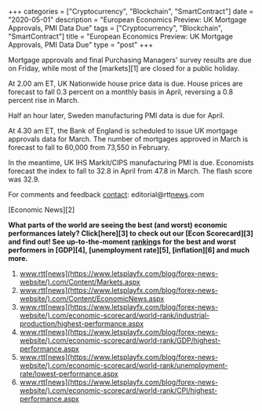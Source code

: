 +++
categories = ["Cryptocurrency", "Blockchain", "SmartContract"]
date = "2020-05-01"
description = "European Economics Preview: UK Mortgage Approvals, PMI Data Due"
tags = ["Cryptocurrency", "Blockchain", "SmartContract"]
title = "European Economics Preview: UK Mortgage Approvals, PMI Data Due"
type = "post"
+++

Mortgage approvals and final Purchasing Managers' survey results are due
on Friday, while most of the [markets][1] are closed for a public
holiday.

At 2.00 am ET, UK Nationwide house price data is due. House prices are
forecast to fall 0.3 percent on a monthly basis in April, reversing a
0.8 percent rise in March.

Half an hour later, Sweden manufacturing PMI data is due for April.

At 4.30 am ET, the Bank of England is scheduled to issue UK mortgage
approvals data for March. The number of mortgages approved in March is
forecast to fall to 60,000 from 73,550 in February.

In the meantime, UK IHS Markit/CIPS manufacturing PMI is due. Economists
forecast the index to fall to 32.8 in April from 47.8 in March. The
flash score was 32.9.

For comments and feedback [contact](https://www.playgroundfx.com/contact/): editorial@rtt[news](https://www.letsplayfx.com/blog/forex-news-website/).com

[Economic News][2]

 **What parts of the world are seeing the best (and worst) economic
performances lately? Click[here][3] to check out our [Econ Scorecard][3]
and find out! See up-to-the-moment [ranking](https://www.playgroundfx.com/blog/crypto-exchange-ranking/)s for the best and worst
performers in [GDP][4], [unemployment rate][5], [inflation][6] and much
more.**

   1. www.rtt[news](https://www.letsplayfx.com/blog/forex-news-website/).com/Content/Markets.aspx
   2. www.rtt[news](https://www.letsplayfx.com/blog/forex-news-website/).com/Content/EconomicNews.aspx
   3. www.rtt[news](https://www.letsplayfx.com/blog/forex-news-website/).com/economic-scorecard/world-rank/industrial-production/highest-performance.aspx
   4. www.rtt[news](https://www.letsplayfx.com/blog/forex-news-website/).com/economic-scorecard/world-rank/GDP/highest-performance.aspx
   5. www.rtt[news](https://www.letsplayfx.com/blog/forex-news-website/).com/economic-scorecard/world-rank/unemployment-rate/lowest-performance.aspx
   6. www.rtt[news](https://www.letsplayfx.com/blog/forex-news-website/).com/economic-scorecard/world-rank/CPI/highest-performance.aspx
